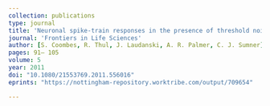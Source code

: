 ```yaml
---
collection: publications
type: journal
title: 'Neuronal spike-train responses in the presence of threshold noise'
journal: 'Frontiers in Life Sciences'
author: [S. Coombes, R. Thul, J. Laudanski, A. R. Palmer, C. J. Sumner]
pages: 91– 105
volume: 5
year: 2011
doi: "10.1080/21553769.2011.556016"
eprints: "https://nottingham-repository.worktribe.com/output/709654"

---
```

